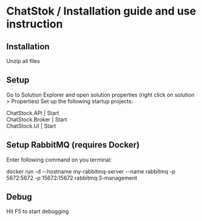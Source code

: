 # ChatStok / Installation guide and use instruction 

## Installation 
Unzip all files

## Setup 
Go to Solution Explorer and open solution properties (right click on solution > Properties)
Set up the following startup projects:

  ChatStock.API | Start  
  ChatStock.Broker | Start  
  ChatStock.UI | Start

## Setup RabbitMQ (requires Docker) 
Enter following command on you terminal:

docker run -d --hostname my-rabbitmq-server --name rabbitmq -p 5672:5672 -p 15672:15672 rabbitmq:3-management 

## Debug
Hit F5 to start debugging
